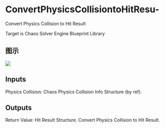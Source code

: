 # ConvertPhysicsCollisiontoHitResu-

Convert Physics Collision to Hit Result

Target is Chaos Solver Engine Blueprint Library

## 图示

![]($-20221218-18152926.png)

## Inputs

Physics Collision: Chaos Physics Collision Info Structure (by ref).  

## Outputs

Return Value: Hit Result Structure. Convert Physics Collision to Hit Result.

